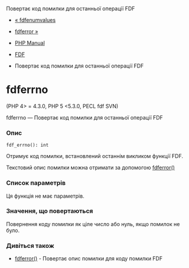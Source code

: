 Повертає код помилки для останньої операції FDF

-   [« fdfenumvalues](function.fdf-enum-values.html)
    
-   [fdferror »](function.fdf-error.html)
    
-   [PHP Manual](index.html)
    
-   [FDF](ref.fdf.html)
    
-   Повертає код помилки для останньої операції FDF
    

# fdferrno

(PHP 4> = 4.3.0, PHP 5 <5.3.0, PECL fdf SVN)

fdferrno — Повертає код помилки для останньої операції FDF

### Опис

```methodsynopsis
fdf_errno(): int
```

Отримує код помилки, встановлений останнім викликом функції FDF.

Текстовий опис помилки можна отримати за допомогою [fdferror()](function.fdf-error.html)

### Список параметрів

Ця функція не має параметрів.

### Значення, що повертаються

Повернення коду помилки як ціле число або нуль, якщо помилок не було.

### Дивіться також

-   [fdferror()](function.fdf-error.html) - Повертає опис помилки для коду помилки FDF